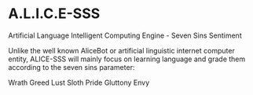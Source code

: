 # A.L.I.C.E-SSS

Artificial Language Intelligent Computing Engine - Seven Sins Sentiment

Unlike the well known AliceBot or artificial linguistic internet computer entity,
ALICE-SSS will mainly focus on learning language and grade them according to the seven sins parameter:

Wrath
Greed
Lust
Sloth
Pride
Gluttony
Envy

